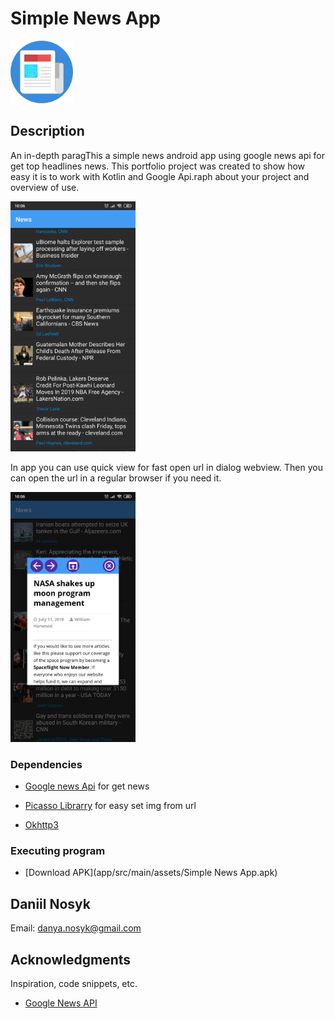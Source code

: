 





# Simple News App
<p align="left">
  <img src="app/src/main/assets/icon.png" width="100" title="hover text">
</p>



## Description

An in-depth paragThis a simple news android app using google news api for get top headlines news. This portfolio project was created to show how easy it is to work with Kotlin and Google Api.raph about your project and overview of use.

<p align="left">
  <img src="app/src/main/assets/screen1.png" width="200" title="hover text">
</p>

In app you can use quick view for fast open url in dialog webview. Then you can open the url in a regular browser if you need it.

<p align="left">
  <img src="app/src/main/assets/screen2.png" width="200" title="hover text">
</p>

### Dependencies

* [Google news Api](https://newsapi.org/s/google-news-api) 
for get news

* [Picasso Librarry](https://github.com/square/picasso) 
for easy set img from url

* [Okhttp3](https://github.com/square/okhttp/tree/master/okhttp/src/main/java/okhttp3) 


### Executing program
* [Download APK](app/src/main/assets/Simple News App.apk) 



## Daniil Nosyk

Email: danya.nosyk@gmail.com

## Acknowledgments

Inspiration, code snippets, etc.
* [Google News API](https://newsapi.org/s/google-news-api)

